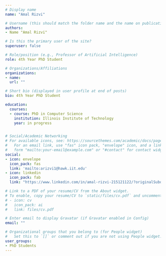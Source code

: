 ```yaml
---
# Display name
name: "Amal Rizvi"

# Username (this should match the folder name and the name on publications)
authors:
- Name "Amal Rizvi"

# Is this the primary user of the site?
superuser: false

# Role/position (e.g., Professor of Artificial Intelligence)
role: 4th Year PhD Student

# Organizations/Affiliations
organizations:
- name: 
  url: ""

# Short bio (displayed in user profile at end of posts)
bio: 4th Year PhD Student

education:
  courses:
  - course: PhD in Computer Science
    institution: Illinois Institute of Technology
    year: in progress


# Social/Academic Networking
# For available icons, see: https://sourcethemes.com/academic/docs/page-builder/#icons
#   For an email link, use "fas" icon pack, "envelope" icon, and a link in the
#   form "mailto:your-email@example.com" or "#contact" for contact widget.
social:
- icon: envelope
  icon_pack: fas
  link: 'mailto:arizvi1@hawk.iit.edu'
- icon: linkedin
  icon_pack: fab
  link: "https://www.linkedin.com/in/amal-rizvi-215121122/?originalSubdomain=in"

# Link to a PDF of your resume/CV from the About widget.
# To enable, copy your resume/CV to `static/files/cv.pdf` and uncomment the lines below.
# - icon: cv
#   icon_pack: ai
#   link: files/cv.pdf

# Enter email to display Gravatar (if Gravatar enabled in Config)
email: ""

# Organizational groups that you belong to (for People widget)
#   Set this to `[]` or comment out if you are not using People widget.
user_groups:
- PhD Students
---
```

